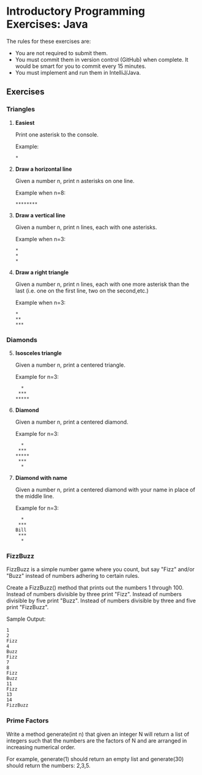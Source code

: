 # Introductory Programming Exercises: Java

The rules for these exercises are:

* You are not required to submit them.
* You must commit them in version control (GitHub) when complete. It would be smart for you to commit every 15 minutes.
* You must implement and run them in IntelliJ/Java.

## Exercises
### Triangles

1. **Easiest**

    Print one asterisk to the console.

    Example:
    ```
    *
    ```

2. **Draw a horizontal line**

    Given a number n, print n asterisks on one line.
    
    Example when n=8:
    ```
    ********
    ```

3. **Draw a vertical line**

    Given a number n, print n lines, each with one asterisks.
    
    Example when n=3:
    ```
    *
    *
    *
    ```

4. **Draw a right triangle**

    Given a number n, print n lines, each with one more asterisk than the last (i.e. one on the first line, two on the second,etc.) 
    
    Example when n=3:
    ```
    *
    **
    ***
    ```

### Diamonds

5. **Isosceles triangle**

    Given a number n, print a centered triangle. 
    
    Example for n=3:
    ```
      *
     ***
    *****
    ```

6. **Diamond**

    Given a number n, print a centered diamond. 
    
    Example for n=3:
    
    ```
      *
     ***
    *****
     ***
      *
    ```

7. **Diamond with name**

    Given a number n, print a centered diamond with your name in place of the middle line. 
    
    Example for n=3:
    
    ```
      *
     ***
    Bill
     ***
      *
    ```

### FizzBuzz
FizzBuzz is a simple number game where you count, but say "Fizz" and/or "Buzz" instead of numbers adhering to certain rules.

Create a FizzBuzz() method that prints out the numbers 1 through 100.
Instead of numbers divisible by three print "Fizz".
Instead of numbers divisible by five print "Buzz".
Instead of numbers divisible by three and five print "FizzBuzz".

Sample Output:
```
1
2
Fizz
4
Buzz
Fizz
7
8
Fizz
Buzz
11
Fizz
13
14
FizzBuzz
```

### Prime Factors
Write a method generate(int n) that given an integer N will return a list of integers such that the numbers are the factors of N and are arranged in increasing numerical order.

For example, generate(1) should return an empty list and generate(30) should return the numbers: 2,3,5.